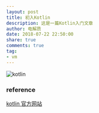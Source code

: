 ```yaml
---
layout: post
title: 初入Kotlin
description: 这是一篇Kotlin入门文章
author: 电解质
date: 2018-07-22 22:50:00
share: true
comments: true
tag: 
- vm
---
```


![kotlin]({{site.baseurl}}/asset/vm/kotlin.png)

### reference
[kotlin 官方网站](https://kotlinlang.org/docs/reference/)